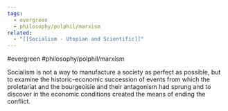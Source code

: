```yaml
---
tags:
  - evergreen
  - philosophy/polphil/marxism
related:
  - "[[Socialism - Utopian and Scientific]]"
---
```

#evergreen #philosophy/polphil/marxism 

Socialism is not a way to manufacture a society as perfect as possible, but to examine the historic-economic succession of events from which the proletariat and the bourgeoisie and their antagonism had sprung and to discover in the economic conditions created the means of ending the conflict.